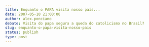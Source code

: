 ```yaml
---
title: Enquanto o PAPA visita nosso país...
date: 2007-05-10 21:00:00
author: alex.ponciano
debate: Visita do papa segura a queda do catolicismo no Brasil?
slug: enquanto-o-papa-visita-nosso-pais
status: publish 
type: post
---
```



